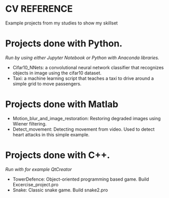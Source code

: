 # CV REFERENCE
Example projects from my studies to show my skillset

# Projects done with Python. 
*Run by using either Jupyter Notebook or Python with Anaconda libraries.*
- Cifar10_NNets: a convolutional neural network classifier that recognizes objects in image using the cifar10 dataset.
- Taxi: a machine learning script that teaches a taxi to drive around a simple grid to move passengers.

# Projects done with Matlab
- Motion_blur_and_image_restoration: Restoring degraded images using Wiener filtering.
- Detect_movement: Detecting movement from video. Used to detect heart attacks in this simple example.

# Projects done with C++. 
*Run with for example QtCreator*
- TowerDefence: Object-oriented programming based game. Build Excercise_project.pro
- Snake: Classic snake game. Build snake2.pro
